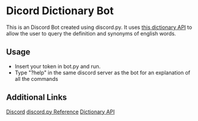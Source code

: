 <h1>Dicord Dictionary Bot</h1>
<p>This is an Discord Bot created using discord.py. It uses <a href="https://dictionaryapi.dev/" title="Free Dictionary API">this dictionary API</a> to allow the user to query the definition and synonyms of english words.</p>
<h2>Usage</h2>
<ul>
  <li>Insert your token in bot.py and run.</li>
  <li>Type "?help" in the same discord server as the bot for an explanation of all the commands</li>
</ul>
<h2>Additional Links</h2>
<a href="https://discord.com/" title="Discord">Discord</a>
<a href="https://discordpy.readthedocs.io/en/latest/index.html" title="discord.py Reference">discord.py Reference</a>
<a href="https://dictionaryapi.dev/" title="Dictionary API">Dictionary API</a>
